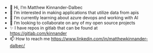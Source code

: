 - 👋 Hi, I’m Matthew Kinnander-Dalbec
- 👀 I’m interested in making applications that utilize data from apis
- 🌱 I’m currently learning about azure devops and working with AI
- 💞️ I’m looking to collaborate on any of my open source projects
- ✨ I have repos in gitlab that can be found at https://gitlab.com/kinnander
- 📫 How to reach me https://www.linkedin.com/in/matthewkinnander-dalbec/
